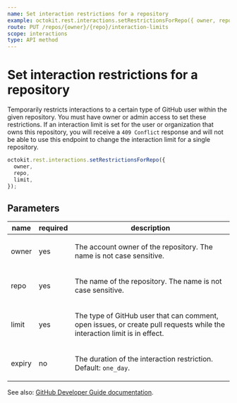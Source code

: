 ```yaml
---
name: Set interaction restrictions for a repository
example: octokit.rest.interactions.setRestrictionsForRepo({ owner, repo, limit })
route: PUT /repos/{owner}/{repo}/interaction-limits
scope: interactions
type: API method
---
```


# Set interaction restrictions for a repository

Temporarily restricts interactions to a certain type of GitHub user within the given repository. You must have owner or admin access to set these restrictions. If an interaction limit is set for the user or organization that owns this repository, you will receive a `409 Conflict` response and will not be able to use this endpoint to change the interaction limit for a single repository.

```js
octokit.rest.interactions.setRestrictionsForRepo({
  owner,
  repo,
  limit,
});
```

## Parameters

<table>
  <thead>
    <tr>
      <th>name</th>
      <th>required</th>
      <th>description</th>
    </tr>
  </thead>
  <tbody>
    <tr><td>owner</td><td>yes</td><td>

The account owner of the repository. The name is not case sensitive.

</td></tr>
<tr><td>repo</td><td>yes</td><td>

The name of the repository. The name is not case sensitive.

</td></tr>
<tr><td>limit</td><td>yes</td><td>

The type of GitHub user that can comment, open issues, or create pull requests while the interaction limit is in effect.

</td></tr>
<tr><td>expiry</td><td>no</td><td>

The duration of the interaction restriction. Default: `one_day`.

</td></tr>
  </tbody>
</table>

See also: [GitHub Developer Guide documentation](https://docs.github.com/rest/reference/interactions#set-interaction-restrictions-for-a-repository).

